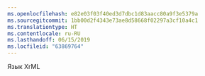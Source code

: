 ```yaml
---
ms.openlocfilehash: e82e03f03f40ed3d7dbc1d83aacc80a9f3e5379a
ms.sourcegitcommit: 1bb00d2f4343e73ae8d58668f02297a3cf10a4c1
ms.translationtype: HT
ms.contentlocale: ru-RU
ms.lasthandoff: 06/15/2019
ms.locfileid: "63869764"
---
```

Язык XrML